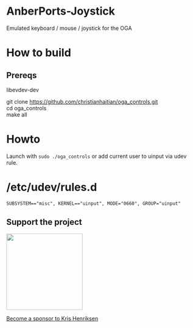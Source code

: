 # AnberPorts-Joystick
Emulated keyboard / mouse / joystick for the OGA

# How to build
## Prereqs
libevdev-dev

git clone https://github.com/christianhaitian/oga_controls.git \
cd oga_controls \
make all

# Howto
Launch with `sudo ./oga_controls` or add current user to uinput via udev rule.

# /etc/udev/rules.d
```
SUBSYSTEM=="misc", KERNEL=="uinput", MODE="0660", GROUP="uinput"
```

## Support the project

[<img src="https://raw.githubusercontent.com/krishenriksen/AnberPorts/master/sponsor.png" width="200"/>](https://github.com/sponsors/krishenriksen)

[Become a sponsor to Kris Henriksen](https://github.com/sponsors/krishenriksen)
